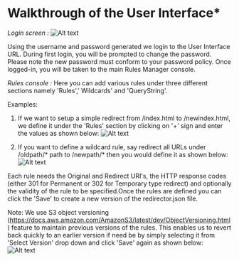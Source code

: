 # Walkthrough of the User Interface*

*Login screen :*
![Alt text](../imgs/login-animation.gif?raw=true "Login Screen")

Using the username and password generated we login to the User Interface URL. During first login, you will be prompted to change the password. Please note the new password must conform to your password policy. Once logged-in, you will be taken to the main Rules Manager console.

*Rules console :*
Here you can add various rules under three different sections namely 'Rules',' Wildcards' and 'QueryString'.

Examples:
1. If we want to setup a simple redirect from /index.html to /newindex.html,  we define it under the 'Rules' section by clicking on '+' sign and enter the values as shown below:
![Alt text](../imgs/simplerules-animation.gif?raw=true "Rules Console")

1.  If you want to define a wildcard rule, say redirect all URLs under /oldpath/* path to /newpath/* then you would define it as shown below:
![Alt text](../imgs/wildcardrules-animation.gif?raw=true "Wildcard Rules")

Each rule needs the Original and Redirect URI's, the HTTP response codes (either 301 for Permanent or 302 for Temporary type redirect) and optionally the validity of the rule to be specified.Once the rules are defined you can click the 'Save' to create a new version of the redirector.json file.

Note: We use S3 object versioning (https://docs.aws.amazon.com/AmazonS3/latest/dev/ObjectVersioning.html) feature to maintain previous versions of the rules. This enables us to revert back quickly to an earlier version if need be by simply selecting it from 'Select Version' drop down and click 'Save' again as shown below:
![Alt text](../imgs/revertback-animation.gif?raw=true "Revert to previous")
